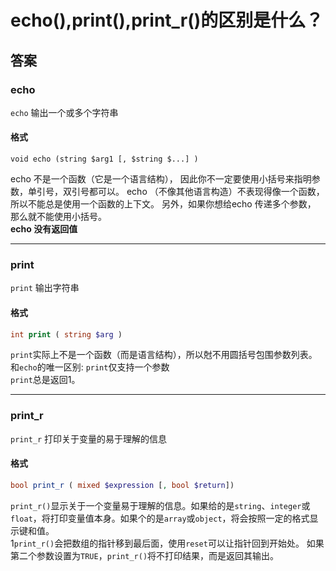 # echo(),print(),print_r()的区别是什么？ #

## 答案 ##

### echo ###
`echo` 输出一个或多个字符串  

#### 格式 ####
```php\
void echo (string $arg1 [, $string $...] )
```  
echo 不是一个函数（它是一个语言结构）， 因此你不一定要使用小括号来指明参数，单引号，双引号都可以。 echo （不像其他语言构造）不表现得像一个函数， 所以不能总是使用一个函数的上下文。 另外，如果你想给echo 传递多个参数， 那么就不能使用小括号。  
**echo 没有返回值**

------

### print ###
`print` 输出字符串

#### 格式 ####
```php
int print ( string $arg )
```  
`print`实际上不是一个函数（而是语言结构），所以尅不用圆括号包围参数列表。  
和`echo`的唯一区别: `print`仅支持一个参数  
`print`总是返回1。

------

### print_r ###
`print_r` 打印关于变量的易于理解的信息

#### 格式 ####
```php
bool print_r ( mixed $expression [, bool $return])
```  
`print_r()`显示关于一个变量易于理解的信息。如果给的是`string`、`integer`或`float`，将打印变量值本身。如果个的是`array`或`object`，将会按照一定的格式显示键和值。  
1`print_r()`会把数组的指针移到最后面，使用`reset`可以让指针回到开始处。
如果第二个参数设置为`TRUE`，`print_r()`将不打印结果，而是返回其输出。
